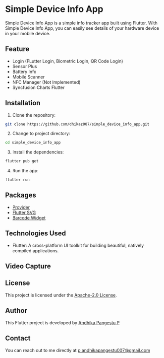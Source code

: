 # Simple Device Info App
Simple Device Info App is a simple info tracker app built using Flutter. With Simple Device Info App, you can easily see details of your hardware device in your mobile device.

## Feature
* Login (FLutter Login, Biometric Login, QR Code Login)
* Sensor Plus
* Battery Info
* Mobile Scanner
* NFC Manager (Not Implemented)
* Syncfusion Charts Flutter

## Installation
1. Clone the repository:
```bash
git clone https://github.com/dhikaz007/simple_device_info_app.git
```
2. Change to project directory:
```bash
cd simple_device_info_app
```
3. Install the dependencies:
```bash
flutter pub get
```
4. Run the app:
```bash
flutter run
```

## Packages
* [Provider](https://pub.dev/packages/provider)
* [Flutter SVG](https://pub.dev/packages/flutter_svg)
* [Barcode Widget](https://pub.dev/packages/barcode_widget)

## Technologies Used
* Flutter: A cross-platform UI toolkit for building beautiful, natively compiled applications.

## Video Capture

## License
This project is licensed under the [Apache-2.0 License](https://github.com/dhikaz007/simple_device_info_app/blob/master/LICENSE).

## Author
This Flutter project is developed by [Andhika Pangestu P](https://github.com/dhikaz007)

## Contact
You can reach out to me directly at p.andhikapangestu007@gmail.com
